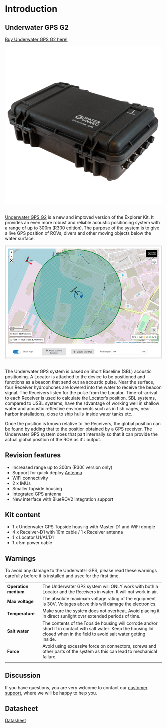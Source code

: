 # Introduction

## Underwater GPS G2

[Buy Underwater GPS G2 here!](https://store.waterlinked.com/product/underwater-gps-g2/)

<div style="text-align: center;"><img src="../../img/UGPS_G2_Pelicase_Top_1600_web.jpg" style="width: 550px;"></div><br>

[Underwater GPS G2](https://www.waterlinked.com/underwate-gps) is a new and improved version of the Explorer Kit. It provides an even more robust and reliable acoustic positioning system with a range of up to 300m (R300 edition). The purpose of the system is to give a live GPS position of ROVs, divers and other moving objects below the water surface.

<div style="text-align: center;"><img src="../../img/gui_global_position_r300.png" style="width: 750px;" title="GUI Example"></div><br>

The Underwater GPS system is based on Short Baseline (SBL) acoustic positioning. A Locator is attached to the device to be positioned and functions as a beacon that send out an acoustic pulse. Near the surface, four Receiver hydrophones are lowered into the water to receive the beacon signal. The Receivers listen for the pulse from the Locator. Time-of-arrival to each Receiver is used to calculate the Locator’s position. SBL systems, compared to USBL systems, have the advantage of working well in shallow water and acoustic reflective environments such as in fish cages, near harbor installations, close to ship hulls, inside water tanks etc.

Once the position is known relative to the Receivers, the global position can be found by adding that to the position obtained by a GPS receiver. The Underwater GPS system does that part internally so that it can provide the actual global position of the ROV as it's output.

## Revision features

* Increased range up to 300m (R300 version only)
* Support for quick deploy [Antenna](../antenna.md)
* WiFi connectivity
* 2 x IMUs
* Smaller topside housing
* Integrated GPS antenna
* New interface with BlueROV2 integration support

## Kit content

* 1 x Underwater GPS Topside housing with Master-D1 and WiFi dongle
* 4 x Receiver-D1 with 10m cable / 1 x Receiver antenna
* 1 x Locator U1/A1/D1
* 1 x 5m power cable

## Warnings

To avoid any damage to the Underwater GPS, please read these warnings carefully before it is installed and used for the first time.

|                     |                     |
| ------------------- |:------------------- |
| **Operation medium** | The Underwater GPS system will ONLY work with both a Locator and the Receivers in water. It will not work in air. |
| **Max voltage** | The absolute maximum voltage rating of the equipment is 30V. Voltages above this will damage the electronics. |
| **Temperature** | Make sure the system does not overheat. Avoid placing it in direct sunlight over extended periods of time. |
| **Salt water** | The contents of the Topside housing will corrode and/or short if in contact with salt water. Keep the housing lid closed when in the field to avoid salt water getting inside. |
| **Force** | Avoid using excessive force on connectors, screws and other parts of the system as this can lead to mechanical failure. |
|   |   |


## Discussion

If you have questions, you are very welcome to contact our [customer support](https://support.waterlinked.com/en/knowledge), where we will be happy to help you.

## Datasheet

[Datasheet](https://www.waterlinked.com/hubfs/Product_Assets/UGPS_G2/W-MK-21025-1_G2.pdf)
